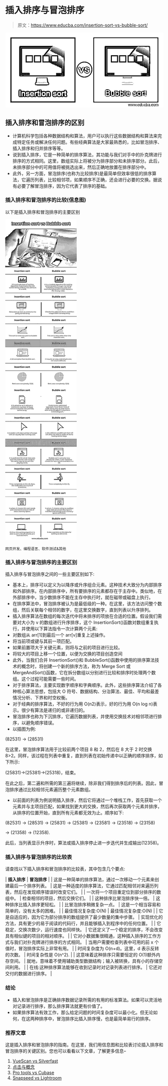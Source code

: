 # 插入排序与冒泡排序

> 原文：<https://www.educba.com/insertion-sort-vs-bubble-sort/>

![Insertion sort vs Bubble sort](img/2e5f00919fb149292681f344c80508b1.png)



## 插入排序和冒泡排序的区别

*   计算机科学包括各种数据结构和算法，用户可以执行这些数据结构和算法来完成特定任务或解决任何问题。有些经典算法是大家最熟悉的，比如冒泡排序、插入排序和归并排序等等。
*   说到插入排序，它是一种简单的排序算法，其功能与我们对手中的扑克牌进行排序的方式相同。这里，数组实际上将被分为排序部分和未排序部分。此后，未排序部分中的可用值将被挑选出来，然后正确地放置在排序部分中。
*   此外，另一方面，冒泡排序(也称为比较排序)是最简单但效率很低的排序算法，它遍历列表，比较相邻项，如果顺序不正确，还会进行必要的交换。据说有必要了解冒泡排序，因为它代表了排序的基础。

### 插入排序和冒泡排序的比较(信息图)

以下是插入排序和冒泡排序的主要区别

![Insertion-sort-vs-Bubble-sort-info](img/87366518c0da6db1303e28a8ba39a26c.png)



<small>网页开发、编程语言、软件测试&其他</small>

### 插入排序与冒泡排序的主要区别

插入排序与冒泡排序之间的一些主要区别如下:

*   基本上，排序可以定义为以降序或升序组合元素。这种技术大致分为内部排序和外部排序。在内部排序中，所有要排序的元素都存在于主存中。类似地，在外部排序中，当少数排序不能在主存中执行时，就在磁带或磁盘上执行。
*   在排序算法中，冒泡排序被认为是最低级的一种。在这里，该方法访问整个数组，然后关联每个相邻的数字，在这里交换数字，直到列表以升序排列。
*   插入排序算法在数组的每次迭代中将未排序的项放在合适的位置。假设我们需要对大小为 v 的数组进行升序排序，这个 InsertionSort()函数对数组重复执行，并使用以下算法指令一次计算两个元素:
*   对数组从 arr[1]到最后一个 arr[v]重复上述操作。
*   将当前项或键与其前一项匹配。
*   如果前置项大于关键元素，则将与之前的项目进行比较。
*   将较大的项目上移一个位置，以便为交换的项目创造空间
*   此外，当我们合并 InsertionSort()和 BubbleSort()函数中使用的排序算法技术的概念时，将创建一个新的排序方法，称为 Merge Sort 或 MergeAndSort()函数，它在拆分数组以分别进行比较和排序时处理两个数组。这个过程可能需要一些时间。
*   对于排序算法，主要实现数字顺序和字典顺序。此外，这些排序算法介绍了各种核心算法思想，包括大 O 符号、数据结构、分治算法、最佳、平均和最差情况分析、下界和时空权衡。
*   对于经典的排序算法，不好的行为用 O(n2)表示，好的行为用 O(n log n)表示。很少有算法是递归的或非递归的。
*   冒泡排序也称为下沉排序，它遍历数据列表，并使用交换技术对相邻项进行排序，以避免顺序错误。
*   以插图为例:

(82531) -> (28531)

在这里，冒泡排序算法用于比较前两个项目 8 和 2，然后在 8 大于 2 时交换 8>2。同样，该过程在列表中重复，直到列表在初始传递中以正确的顺序排序，如下所示:

(25831)->(25381)->(25318)，结束。

在此之后，第二遍和所需的第三遍将继续，除非我们得到排序后的列表。因此，冒泡排序通过比较相邻元素遍历整个元素数组。

*   以前面的列表为例说明插入排序，然后它将通过一个堆栈工作，首先获取一个元素并与主项目匹配，如果找到更大的交换，然后再次获取两个元素并排序，从排序的位置开始，直到所有元素都无效为止。顺序如下:

(82531) -> (28531) -> (25831) -> (25381) -> (23581) -> (23518) -> (23158)

-> (21358) -> (12358).

此后，当列表显示升序时，算法或插入排序停止进一步迭代并生成输出(12358)。

### 插入排序与冒泡排序的比较表

请查找以下插入排序和冒泡排序的比较表，其中包含几个要点:

| **插入排序** | **冒泡排序** |
| 这是一种简单的排序算法，通过一次移动一个元素来创建最后一个排序列表。 | 这是一种适度的排序算法，它通过匹配相邻对来遍历列表，然后在发现顺序错误时改变它们。 |
| 一次将一个项目重定位到部分排序的数组中。 | 检查相邻的项目，然后交换它们。 |
| 这种排序比冒泡排序快一倍。 | 这种排序比插入排序更轻松。 |
| 比冒泡排序稍微复杂一点。 | 这是一个相当容易和简单的，没有太多的困难。 |
| 最佳情况复杂度:O(N) | 最佳情况复杂度:O(N) |
| 它是自适应的，因为它为部分排序的数组提供了最少数量的集中步骤。 | 实现优化的方法，具有更少的易于阅读的代码行，并且能够插入到程序中的任何位置。 |
| 它稳定，交换次数少，运行速度也同样快。 | 它还定义了一个稳定的排序，不会改变具有相似键的项目的相对顺序。 |
| 它对小数据集很精通，这种插入排序的工作方式与我们对扑克牌进行排序的方式相同。 | 当用户需要检查列表中可用的前 x 个值时，冒泡排序实际上非常有用。 |
| 时间复杂度为 O(n+d)。这里，d 表示反转的次数。 | 时间复杂性是 O(n^2). |
| 这意味着这种排序只需要恒定的 O(1)额外内存空间。 | 就地，意味着不使用辅助类型数据结构；输入被转换，具有小的存储空间利用。 |
| 在线:这种排序算法能够在收到记录时对记录列表进行排序。 | 它还对交付的数据进行排序。 |

### 结论

*   插入和冒泡排序是正确排序数据记录所需的有用的标准算法。如果可以灵活地对记录进行排序，那么排序算法就更有价值了。
*   如果排序算法有效工作，那么给定问题的时间复杂度可以最小化。但无论如何，在这两种排序中，冒泡排序比插入排序慢，也是最简单易行的排序。

### 推荐文章

这是插入排序和冒泡排序的指南。在这里，我们用信息图和比较表讨论插入排序和冒泡排序的关键区别。您也可以看看以下文章，了解更多信息–

1.  [VueScan vs Silverfast](https://www.educba.com/vuescan-vs-silverfast/)
2.  [点击与概念](https://www.educba.com/clickup-vs-notion/)
3.  [Pro tools vs Cubase](https://www.educba.com/pro-tools-vs-cubase/)
4.  [Snapseed vs Lightroom](https://www.educba.com/snapseed-vs-lightroom/)





